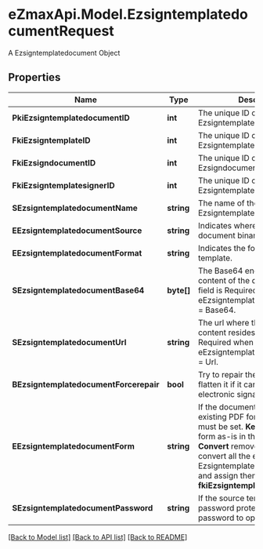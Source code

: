 # eZmaxApi.Model.EzsigntemplatedocumentRequest
A Ezsigntemplatedocument Object

## Properties

Name | Type | Description | Notes
------------ | ------------- | ------------- | -------------
**PkiEzsigntemplatedocumentID** | **int** | The unique ID of the Ezsigntemplatedocument | [optional] 
**FkiEzsigntemplateID** | **int** | The unique ID of the Ezsigntemplate | 
**FkiEzsigndocumentID** | **int** | The unique ID of the Ezsigndocument | [optional] 
**FkiEzsigntemplatesignerID** | **int** | The unique ID of the Ezsigntemplatesigner | [optional] 
**SEzsigntemplatedocumentName** | **string** | The name of the Ezsigntemplatedocument. | 
**EEzsigntemplatedocumentSource** | **string** | Indicates where to look for the document binary content. | 
**EEzsigntemplatedocumentFormat** | **string** | Indicates the format of the template. | [optional] 
**SEzsigntemplatedocumentBase64** | **byte[]** | The Base64 encoded binary content of the document.  This field is Required when eEzsigntemplatedocumentSource &#x3D; Base64. | [optional] 
**SEzsigntemplatedocumentUrl** | **string** | The url where the document content resides.  This field is Required when eEzsigntemplatedocumentSource &#x3D; Url. | [optional] 
**BEzsigntemplatedocumentForcerepair** | **bool** | Try to repair the document or flatten it if it cannot be used for electronic signature. | [optional] 
**EEzsigntemplatedocumentForm** | **string** | If the document contains an existing PDF form this property must be set.  **Keep** leaves the form as-is in the document.  **Convert** removes the form and convert all the existing fields to Ezsigntemplateformfieldgroups and assign them to the specified **fkiEzsigntemplatesignerID** | [optional] 
**SEzsigntemplatedocumentPassword** | **string** | If the source template is password protected, the password to open/modify it. | [optional] [default to ""]

[[Back to Model list]](../README.md#documentation-for-models) [[Back to API list]](../README.md#documentation-for-api-endpoints) [[Back to README]](../README.md)

